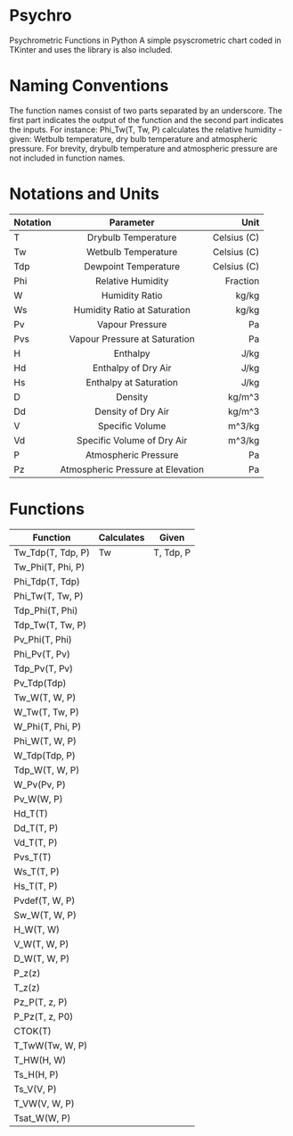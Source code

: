 # Psychro
Psychrometric Functions in Python
A simple psyscrometric chart coded in TKinter and uses the library is also included.

# Naming Conventions
The function names consist of two parts separated by an underscore. The first part indicates the output of the function and the second part indicates the inputs. For instance: Phi_Tw(T, Tw, P) calculates the relative humidity - given: Wetbulb temperature, dry bulb temperature and atmospheric pressure. For brevity, drybulb temperature and atmospheric pressure are not included in function names.

# Notations and Units
| Notation  | Parameter           | Unit          |
| --------- |:-------------:      | -----:        |
| T         | Drybulb Temperature | Celsius (C)|
| Tw        | Wetbulb Temperature | Celsius (C)|
| Tdp       | Dewpoint Temperature| Celsius (C)|
| Phi       | Relative Humidity   | Fraction      |
| W         | Humidity Ratio      | kg/kg         |
| Ws        | Humidity Ratio at Saturation|  kg/kg|
| Pv        | Vapour Pressure     | Pa            |
| Pvs       | Vapour Pressure at Saturation| Pa   |
| H         | Enthalpy            |   J/kg            |
| Hd        | Enthalpy of Dry Air |   J/kg            |
| Hs        | Enthalpy at Saturation| J/kg            |
| D         | Density             |  kg/m^3             |
| Dd        | Density of Dry Air  | kg/m^3              |
| V         | Specific Volume     | m^3/kg              |
| Vd        | Specific Volume of Dry Air|   m^3/kg      |
| P         | Atmospheric Pressure|   Pa            |
| Pz        | Atmospheric Pressure at Elevation| Pa |

# Functions
| Function          | Calculates  | Given|
|--------------------|-------------|---------|
| Tw_Tdp(T, Tdp, P) | Tw          | T, Tdp, P|
| Tw_Phi(T, Phi, P) |
| Phi_Tdp(T, Tdp)  |
| Phi_Tw(T, Tw, P)|
| Tdp_Phi(T, Phi)|
| Tdp_Tw(T, Tw, P)|
| Pv_Phi(T, Phi)|
| Phi_Pv(T, Pv)|
| Tdp_Pv(T, Pv)|
| Pv_Tdp(Tdp)|
| Tw_W(T, W, P)|
| W_Tw(T, Tw, P)|
| W_Phi(T, Phi, P)|
| Phi_W(T, W, P)|
| W_Tdp(Tdp, P)|
| Tdp_W(T, W, P)|
| W_Pv(Pv, P)|
| Pv_W(W, P)|
| Hd_T(T)|
| Dd_T(T, P)|
| Vd_T(T, P)|
| Pvs_T(T)|
| Ws_T(T, P)|
| Hs_T(T, P)|
| Pvdef(T, W, P)|
| Sw_W(T, W, P)|
| H_W(T, W)|
| V_W(T, W, P)|
| D_W(T, W, P)|
| P_z(z)|
| T_z(z)
| Pz_P(T, z, P)|
| P_Pz(T, z, P0)|
| CTOK(T)|
| T_TwW(Tw, W, P)|
| T_HW(H, W)|
| Ts_H(H, P)|
| Ts_V(V, P)|
| T_VW(V, W, P)|
| Tsat_W(W, P)|

